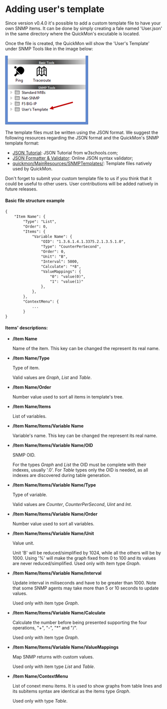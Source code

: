 # Adding user's template

Since version v0.4.0 it's possible to add a custom template file to have your own SNMP items. It can be done by simply creating a fale named 'User.json' in the same directory where the QuickMon's excutable is located.

Once the file is created, the QuickMon will show the 'User's Template' under SNMP Tools like in the image below:

![alt tag](https://raw.githubusercontent.com/renatoferreirarenatoferreira/quickmon/master/docs/userstemplate.png)

The template files must be written using the JSON format. We suggest the following resources regarding the JSON format and the QuickMon's SNMP template format:

* [JSON Tutorial](http://www.w3schools.com/json/): JSON Tutorial from w3schools.com;
* [JSON Formatter & Validator](https://jsonformatter.curiousconcept.com/): Online JSON syntax validator;
* [quickmon/MainResources/SNMPTemplates/](https://github.com/renatoferreirarenatoferreira/quickmon/tree/master/MainResources/SNMPTemplates): Template files natively used by QuickMon.

Don't forget to submit your custom template file to us if you think that it could be useful to other users. User contributions will be added natively in future releases.

#### Basic file structure example

```
{
    "Item Name": {
        "Type": "List",
        "Order": 0,
        "Items": {
            "Variable Name": {
                "OID": "1.3.6.1.4.1.3375.2.1.3.5.1.0",
                "Type": "CounterPerSecond",
                "Order": 0,
                "Unit": "B",
                "Interval": 5000,
                "Calculate": "*8",
                "ValueMappings": {
                    "0": "value(0)",
                    "1": "value(1)"
                },
            },
        },
        "ContextMenu": {
            ...
        }
}
```

#### Items' descriptions:

* **/Item Name**

   Name of the item. This key can be changed the represent its real name.

* **/Item Name/Type**

   Type of item.

   Valid values are *Graph*, *List* and *Table*.

* **/Item Name/Order**

   Number value used to sort all items in template's tree.

* **/Item Name/Items**

   List of variables.

* **/Item Name/Items/Variable Name**

   Variable's name. This key can be changed the represent its real name.

* **/Item Name/Items/Variable Name/OID**

   SNMP OID.

   For the types *Graph* and *List* the OID must be complete with their indexes, usually '.0'. For *Table* types only the OID is needed, as all indexes are discovered during table generation.

* **/Item Name/Items/Variable Name/Type**

   Type of variable.

   Valid values are *Counter*, *CounterPerSecond*, *Uint* and *Int*.

* **/Item Name/Items/Variable Name/Order**

   Number value used to sort all variables.

* **/Item Name/Items/Variable Name/Unit**

   Value unit.

   Unit 'B' will be reduced/simplified by 1024, while all the others will be by 1000. Using '%' will make the graph fixed from 0 to 100 and its values are never reduced/simplified. Used only with item type *Graph*.

* **/Item Name/Items/Variable Name/Interval**

   Update interval in miliseconds and have to be greater than 1000. Note that some SNMP agents may take more than 5 or 10 seconds to update values.

   Used only with item type *Graph*.

* **/Item Name/Items/Variable Name/Calculate**

   Calculate the number before being presented supporting the four operations, "+", "-", "*" and "/".

   Used only with item type *Graph*.

* **/Item Name/Items/Variable Name/ValueMappings**

   Map SNMP returns with custom values.

   Used only with item type *List* and *Table*.

* **/Item Name/ContextMenu**

   List of conext menu items. It is used to show graphs from table lines and its subitems syntax are identical as the items type *Graph*.

   Used only with type *Table*.
